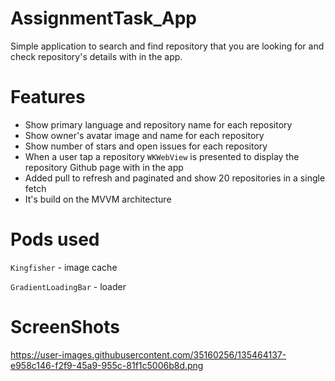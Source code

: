 # AssignmentTask_App
Simple application to search and find repository that you are looking for and check repository's details with in the app.

# Features
  * Show primary language and repository name for each repository
  * Show owner's avatar image and name for each repository
  * Show number of stars and open issues for each repository
  * When a user tap a repository `WKWebView` is presented to display the repository Github page with in the app
  * Added pull to refresh and paginated and show 20 repositories in a single fetch
  * It's build on the MVVM architecture
 
# Pods used
  `Kingfisher` - image cache 
  
  `GradientLoadingBar` - loader
  
# ScreenShots
  https://user-images.githubusercontent.com/35160256/135464137-e958c146-f2f9-45a9-955c-81f1c5006b8d.png
 
 
  
  
